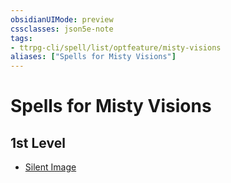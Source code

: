 ```yaml
---
obsidianUIMode: preview
cssclasses: json5e-note
tags:
- ttrpg-cli/spell/list/optfeature/misty-visions
aliases: ["Spells for Misty Visions"]
---
```

# Spells for Misty Visions

## 1st Level

- [Silent Image](3-Mechanics/CLI/spells/silent-image-xphb.md "XPHB")